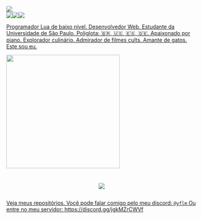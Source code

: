 <a href="http://lua.org"><img src="https://img.shields.io/badge/lua-%232C2D72.svg?style=for-the-badge&logo=lua&logoColor=white"/></a><br><a href="https://love2d.org/wiki/Main_Page"><img src="https://cdn.discordapp.com/attachments/725881758192762891/1191113465134333992/Sem_titulo231.png"/><a href="https://luvit.io/"><img src="https://cdn.discordapp.com/attachments/725881758192762891/1191107657638092860/image.png"/></a><a href="https://github.com/fengari-lua/fengari"><img src="https://cdn.discordapp.com/attachments/725881758192762891/1191114021458423869/Sem_titulo2231.png"/>

Programador Lua de baixo nível. Desenvolvedor Web. Estudante da Universidade de São Paulo. Poliglota: 🇧🇷, 🇺🇸, 🇪🇸, 🇩🇪. Apaixonado por piano. Explorador culinário. Admirador de filmes cults. Amante de gatos. Este sou eu.

<img src="https://github-readme-stats.vercel.app/api/top-langs/?username=mieusk&layout=compact&theme=apprentice&hide_border=true&bg_color=1e2124&card_width=384&line_height=40" width="300"/>

<h1><p align="center"><img src="https://readme-typing-svg.demolab.com/?font=Fira+Code&weight=700&size=28&pause=1000&color=3807F7&center=true&vCenter=true&width=650&height=34&lines=Habe+ich+ein+portifolio?"/></p></h1>

Veja meus repositórios. Você pode falar comigo pelo meu discord: `@yflm`
Ou entre no meu servidor: https://discord.gg/jgkMZrCWVf
